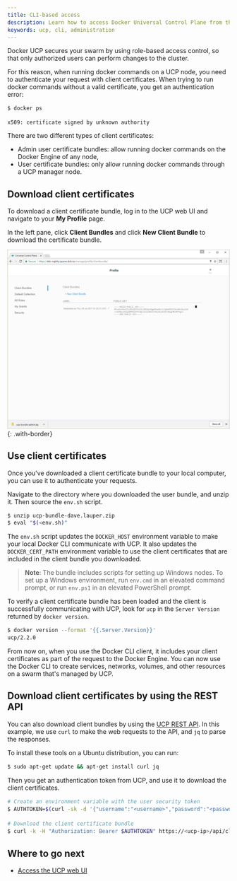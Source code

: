 ```yaml
---
title: CLI-based access
description: Learn how to access Docker Universal Control Plane from the CLI.
keywords: ucp, cli, administration
---
```


Docker UCP secures your swarm by using role-based access control,
so that only authorized users can perform changes to the cluster.

For this reason, when running docker commands on a UCP node, you need to
authenticate your request with client certificates. When trying to run docker
commands without a valid certificate, you get an authentication error:

```none
$ docker ps

x509: certificate signed by unknown authority
```

There are two different types of client certificates:

* Admin user certificate bundles: allow running docker commands on the
  Docker Engine of any node,
* User certificate bundles: only allow running docker commands through a UCP
  manager node.

## Download client certificates

To download a client certificate bundle, log in to the UCP web UI and
navigate to your **My Profile** page.

In the left pane, click **Client Bundles** and click **New Client Bundle**
to download the certificate bundle.

![](../../images/cli-based-access-1.png){: .with-border}

## Use client certificates

Once you've downloaded a client certificate bundle to your local computer, you
can use it to authenticate your requests.

Navigate to the directory where you downloaded the user bundle, and unzip it.
Then source the `env.sh` script.

```bash
$ unzip ucp-bundle-dave.lauper.zip
$ eval "$(<env.sh)"
```

The `env.sh` script updates the `DOCKER_HOST` environment variable to make your
local Docker CLI communicate with UCP. It also updates the `DOCKER_CERT_PATH`
environment variable to use the client certificates that are included in the
client bundle you downloaded.

> **Note**: The bundle includes scripts for setting up Windows nodes. To set up a
> Windows environment, run `env.cmd` in an elevated command prompt, or run
> `env.ps1` in an elevated PowerShell prompt.

To verify a client certificate bundle has been loaded and the client is
successfully communicating with UCP, look for `ucp` in the `Server Version`
returned by `docker version`.

```bash
$ docker version --format '{{.Server.Version}}'
ucp/2.2.0
```

From now on, when you use the Docker CLI client, it includes your client
certificates as part of the request to the Docker Engine. You can now use the
Docker CLI to create services, networks, volumes, and other resources on a swarm
that's managed by UCP.

## Download client certificates by using the REST API

You can also download client bundles by using the
[UCP REST API](../../../reference/api/index.md). In this example,
we use `curl` to make the web requests to the API, and `jq` to parse the
responses.

To install these tools on a Ubuntu distribution, you can run:

```bash
$ sudo apt-get update && apt-get install curl jq
```

Then you get an authentication token from UCP, and use it to download the
client certificates.

```bash
# Create an environment variable with the user security token
$ AUTHTOKEN=$(curl -sk -d '{"username":"<username>","password":"<password>"}' https://<ucp-ip>/auth/login | jq -r .auth_token)

# Download the client certificate bundle
$ curl -k -H "Authorization: Bearer $AUTHTOKEN" https://<ucp-ip>/api/clientbundle -o bundle.zip
```

## Where to go next

* [Access the UCP web UI](index.md)
